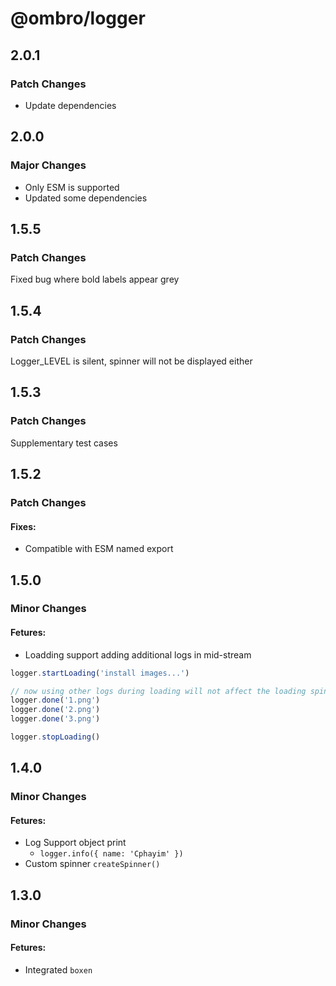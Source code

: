 # @ombro/logger

## 2.0.1

### Patch Changes

- Update dependencies

## 2.0.0

### Major Changes

- Only ESM is supported
- Updated some dependencies

## 1.5.5

### Patch Changes

Fixed bug where bold labels appear grey

## 1.5.4

### Patch Changes

Logger_LEVEL is silent, spinner will not be displayed either

## 1.5.3

### Patch Changes

Supplementary test cases

## 1.5.2

### Patch Changes

#### Fixes:

- Compatible with ESM named export

## 1.5.0

### Minor Changes

#### Fetures:

- Loadding support adding additional logs in mid-stream

```ts
logger.startLoading('install images...')

// now using other logs during loading will not affect the loading spinner display
logger.done('1.png')
logger.done('2.png')
logger.done('3.png')

logger.stopLoading()
```

## 1.4.0

### Minor Changes

#### Fetures:

- Log Support object print
  - `logger.info({ name: 'Cphayim' })`
- Custom spinner `createSpinner()`

## 1.3.0

### Minor Changes

#### Fetures:

- Integrated `boxen`
